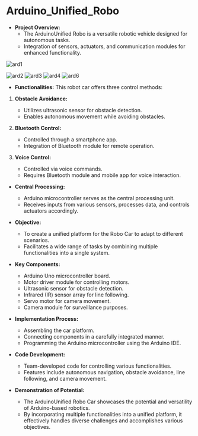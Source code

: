 # Arduino_Unified_Robo
- **Project Overview:**
  - The ArduinoUnified Robo is a versatile robotic vehicle designed for autonomous tasks.
  - Integration of sensors, actuators, and communication modules for enhanced functionality.
  
![ard1](https://github.com/user-attachments/assets/8ed4b30e-e4f3-46db-b77e-be52a848cb47)

![ard2](https://github.com/user-attachments/assets/2038523f-0331-4ffe-8f32-931f374542c1)
![ard3](https://github.com/user-attachments/assets/84d7851c-b291-4429-821f-c39e4028bdf7)
![ard4](https://github.com/user-attachments/assets/f1ffd129-a8fa-46e6-9b60-3842c4083ff2)
![ard6](https://github.com/user-attachments/assets/32f7b1ce-c965-4a80-9016-e7d48c366f26)

- **Functionalities:**
 This robot car offers three control methods:

1. **Obstacle Avoidance:**
   - Utilizes ultrasonic sensor for obstacle detection.
   - Enables autonomous movement while avoiding obstacles.

2. **Bluetooth Control:**
   - Controlled through a smartphone app.
   - Integration of Bluetooth module for remote operation.

3. **Voice Control:**
   - Controlled via voice commands.
   - Requires Bluetooth module and mobile app for voice interaction.
     
- **Central Processing:**
  - Arduino microcontroller serves as the central processing unit.
  - Receives inputs from various sensors, processes data, and controls actuators accordingly.

- **Objective:**
  - To create a unified platform for the Robo Car to adapt to different scenarios.
  - Facilitates a wide range of tasks by combining multiple functionalities into a single system.

- **Key Components:**
  - Arduino Uno microcontroller board.
  - Motor driver module for controlling motors.
  - Ultrasonic sensor for obstacle detection.
  - Infrared (IR) sensor array for line following.
  - Servo motor for camera movement.
  - Camera module for surveillance purposes.

- **Implementation Process:**
  - Assembling the car platform.
  - Connecting components in a carefully integrated manner.
  - Programming the Arduino microcontroller using the Arduino IDE.

- **Code Development:**
  - Team-developed code for controlling various functionalities.
  - Features include autonomous navigation, obstacle avoidance, line following, and camera movement.

- **Demonstration of Potential:**
  - The ArduinoUnified Robo Car showcases the potential and versatility of Arduino-based robotics.
  - By incorporating multiple functionalities into a unified platform, it effectively handles diverse challenges and accomplishes various objectives.
    

